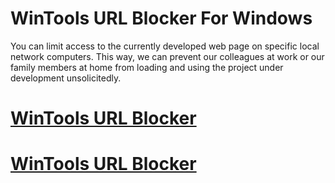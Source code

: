 # WinTools URL Blocker For Windows

You can limit access to the currently developed web page on specific local network computers. This way, we can prevent our colleagues at work or our family members at home from loading and using the project under development unsolicitedly.

# [WinTools URL Blocker](https://techsoft.pro/)

# [WinTools URL Blocker](https://techsoft.pro/)


